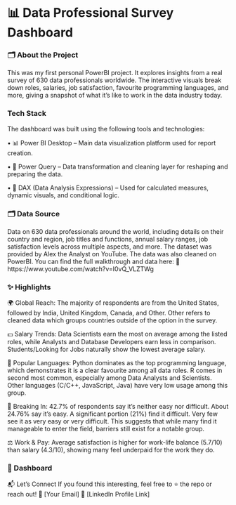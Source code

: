# 📊 Data Professional Survey Dashboard

<h3> 🗂️ About the Project </h3>
This was my first personal PowerBI project. It explores insights from a real survey of 630 data professionals worldwide. The interactive visuals break down roles, salaries, job satisfaction, favourite programming languages, and more, giving a snapshot of what it’s like to work in the data industry today.

<h3> Tech Stack </h3>
The dashboard was built using the following tools and technologies:

• 📊 Power BI Desktop – Main data visualization platform used for report creation.

• 📂 Power Query – Data transformation and cleaning layer for reshaping and preparing the data.

• 🧠 DAX (Data Analysis Expressions) – Used for calculated measures, dynamic visuals, and conditional logic.

<h3> 🗂️ Data Source </h3>
Data on 630 data professionals around the world, including details on their country and region, job titles and functions, annual salary ranges, job satisfaction levels across multiple aspects, and more. The dataset was provided by Alex the Analyst on YouTube. The data was also cleaned on PowerBI. You can find the full walkthrough and data here:
🔗 https://www.youtube.com/watch?v=I0vQ_VLZTWg

<h3> ✨ Highlights </h3>
🌍 Global Reach: The majority of respondents are from the United States, followed by India, United Kingdom, Canada, and Other. Other refers to cleaned data which groups countries outside of the option in the survey.

💵 Salary Trends: Data Scientists earn the most on average among the listed roles, while Analysts and Database Developers earn less in comparison. Students/Looking for Jobs naturally show the lowest average salary.

🐍 Popular Languages: Python dominates as the top programming language, which demonstrates it is a clear favourite among all data roles. R comes in second most common, especially among Data Analysts and Scientists. Other languages (C/C++, JavaScript, Java) have very low usage among this group.

🚪 Breaking In: 42.7% of respondents say it’s neither easy nor difficult. About 24.76% say it’s easy. A significant portion (21%) find it difficult. Very few see it as very easy or very difficult. This suggests that while many find it manageable to enter the field, barriers still exist for a notable group.

⚖️ Work & Pay: Average satisfaction is higher for work-life balance (5.7/10) than salary (4.3/10), showing many feel underpaid for the work they do.

<h3> 📸 Dashboard </h3>




📬 Let’s Connect
If you found this interesting, feel free to ⭐️ the repo or reach out!
📧 [Your Email]
🔗 [LinkedIn Profile Link]

